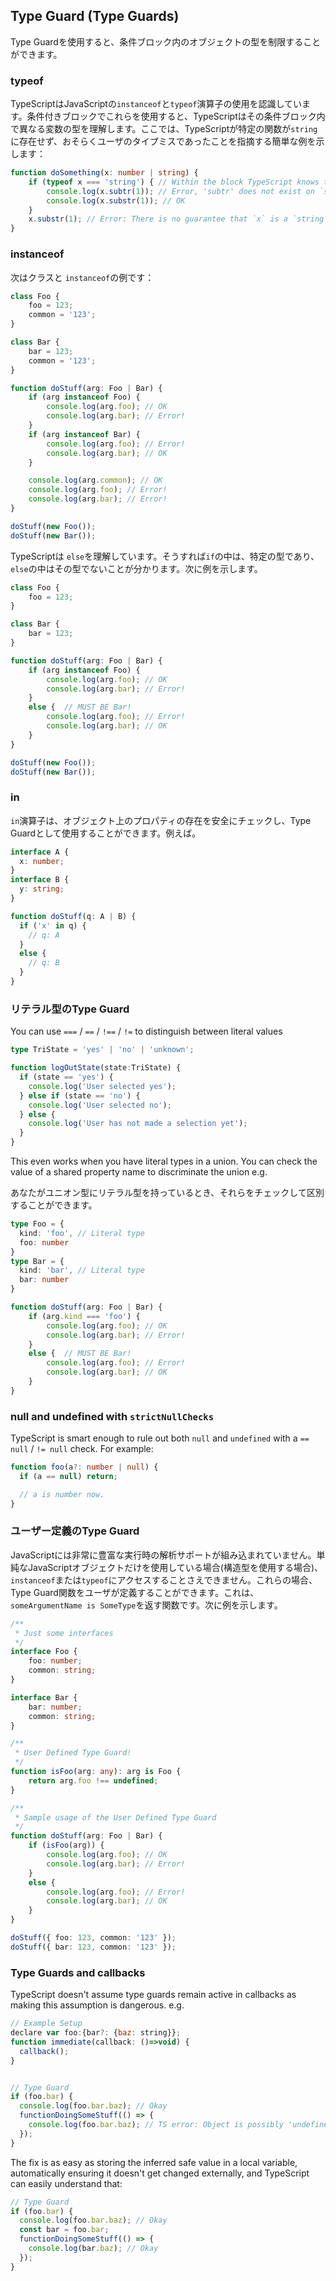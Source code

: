 ## Type Guard (Type Guards)
Type Guardを使用すると、条件ブロック内のオブジェクトの型を制限することができます。

### typeof

TypeScriptはJavaScriptの`instanceof`と`typeof`演算子の使用を認識しています。条件付きブロックでこれらを使用すると、TypeScriptはその条件ブロック内で異なる変数の型を理解します。ここでは、TypeScriptが特定の関数が`string`に存在せず、おそらくユーザのタイプミスであったことを指摘する簡単な例を示します：

```ts
function doSomething(x: number | string) {
    if (typeof x === 'string') { // Within the block TypeScript knows that `x` must be a string
        console.log(x.subtr(1)); // Error, 'subtr' does not exist on `string`
        console.log(x.substr(1)); // OK
    }
    x.substr(1); // Error: There is no guarantee that `x` is a `string`
}
```

### instanceof

次はクラスと `instanceof`の例です：

```ts
class Foo {
    foo = 123;
    common = '123';
}

class Bar {
    bar = 123;
    common = '123';
}

function doStuff(arg: Foo | Bar) {
    if (arg instanceof Foo) {
        console.log(arg.foo); // OK
        console.log(arg.bar); // Error!
    }
    if (arg instanceof Bar) {
        console.log(arg.foo); // Error!
        console.log(arg.bar); // OK
    }

    console.log(arg.common); // OK
    console.log(arg.foo); // Error!
    console.log(arg.bar); // Error!
}

doStuff(new Foo());
doStuff(new Bar());
```

TypeScriptは `else`を理解しています。そうすれば`if`の中は、特定の型であり、`else`の中はその型でないことが分かります。次に例を示します。

```ts
class Foo {
    foo = 123;
}

class Bar {
    bar = 123;
}

function doStuff(arg: Foo | Bar) {
    if (arg instanceof Foo) {
        console.log(arg.foo); // OK
        console.log(arg.bar); // Error!
    }
    else {  // MUST BE Bar!
        console.log(arg.foo); // Error!
        console.log(arg.bar); // OK
    }
}

doStuff(new Foo());
doStuff(new Bar());
```

### in

`in`演算子は、オブジェクト上のプロパティの存在を安全にチェックし、Type Guardとして使用することができます。例えば。

```ts
interface A {
  x: number;
}
interface B {
  y: string;
}

function doStuff(q: A | B) {
  if ('x' in q) {
    // q: A
  }
  else {
    // q: B
  }
}
```

### リテラル型のType Guard

You can use `===` / `==` / `!==` / `!=` to distinguish between literal values

```ts
type TriState = 'yes' | 'no' | 'unknown';

function logOutState(state:TriState) {
  if (state == 'yes') {
    console.log('User selected yes');
  } else if (state == 'no') {
    console.log('User selected no');
  } else {
    console.log('User has not made a selection yet');
  }
}
```

This even works when you have literal types in a union. You can check the value of a shared property name to discriminate the union e.g.

あなたがユニオン型にリテラル型を持っているとき、それらをチェックして区別することができます。

```ts
type Foo = {
  kind: 'foo', // Literal type
  foo: number
}
type Bar = {
  kind: 'bar', // Literal type 
  bar: number
}

function doStuff(arg: Foo | Bar) {
    if (arg.kind === 'foo') {
        console.log(arg.foo); // OK
        console.log(arg.bar); // Error!
    }
    else {  // MUST BE Bar!
        console.log(arg.foo); // Error!
        console.log(arg.bar); // OK
    }
}
```

### null and undefined with `strictNullChecks`

TypeScript is smart enough to rule out both `null` and `undefined` with a `== null` / `!= null` check. For example:

```ts
function foo(a?: number | null) {
  if (a == null) return;

  // a is number now.
}
```

### ユーザー定義のType Guard
JavaScriptには非常に豊富な実行時の解析サポートが組み込まれていません。単純なJavaScriptオブジェクトだけを使用している場合(構造型を使用する場合)、 `instanceof`または`typeof`にアクセスすることさえできません。これらの場合、Type Guard関数をユーザが定義することができます。これは、`someArgumentName is SomeType`を返す関数です。次に例を示します。

```ts
/**
 * Just some interfaces
 */
interface Foo {
    foo: number;
    common: string;
}

interface Bar {
    bar: number;
    common: string;
}

/**
 * User Defined Type Guard!
 */
function isFoo(arg: any): arg is Foo {
    return arg.foo !== undefined;
}

/**
 * Sample usage of the User Defined Type Guard
 */
function doStuff(arg: Foo | Bar) {
    if (isFoo(arg)) {
        console.log(arg.foo); // OK
        console.log(arg.bar); // Error!
    }
    else {
        console.log(arg.foo); // Error!
        console.log(arg.bar); // OK
    }
}

doStuff({ foo: 123, common: '123' });
doStuff({ bar: 123, common: '123' });
```

### Type Guards and callbacks

TypeScript doesn't assume type guards remain active in callbacks as making this assumption is dangerous. e.g.

```js
// Example Setup
declare var foo:{bar?: {baz: string}};
function immediate(callback: ()=>void) {
  callback();
}


// Type Guard
if (foo.bar) {
  console.log(foo.bar.baz); // Okay
  functionDoingSomeStuff(() => {
    console.log(foo.bar.baz); // TS error: Object is possibly 'undefined'"
  });
}
```

The fix is as easy as storing the inferred safe value in a local variable, automatically ensuring it doesn't get changed externally, and TypeScript can easily understand that:

```js
// Type Guard
if (foo.bar) {
  console.log(foo.bar.baz); // Okay
  const bar = foo.bar;
  functionDoingSomeStuff(() => {
    console.log(bar.baz); // Okay
  });
}
```

